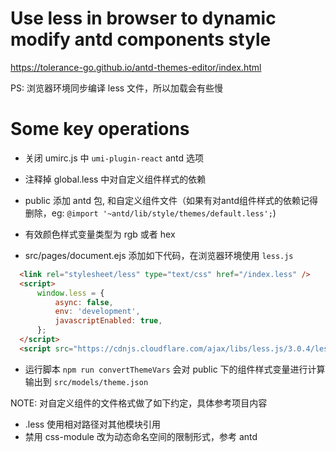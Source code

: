 # Use less in browser to dynamic modify antd components style

https://tolerance-go.github.io/antd-themes-editor/index.html

PS: 浏览器环境同步编译 less 文件，所以加载会有些慢

# Some key operations

- 关闭 umirc.js 中 `umi-plugin-react` antd 选项

- 注释掉 global.less 中对自定义组件样式的依赖

- public 添加 antd 包, 和自定义组件文件（如果有对antd组件样式的依赖记得删除，eg: `@import '~antd/lib/style/themes/default.less';`)

- 有效颜色样式变量类型为 rgb 或者 hex

- src/pages/document.ejs 添加如下代码，在浏览器环境使用 `less.js`

```html
  <link rel="stylesheet/less" type="text/css" href="/index.less" />
  <script>
      window.less = {
          async: false,
          env: 'development',
          javascriptEnabled: true,
      };
  </script>
  <script src="https://cdnjs.cloudflare.com/ajax/libs/less.js/3.0.4/less.min.js"></script>
```

- 运行脚本 `npm run convertThemeVars` 会对 public 下的组件样式变量进行计算输出到 `src/models/theme.json`

NOTE: 对自定义组件的文件格式做了如下约定，具体参考项目内容

- .less 使用相对路径对其他模块引用
- 禁用 css-module 改为动态命名空间的限制形式，参考 antd